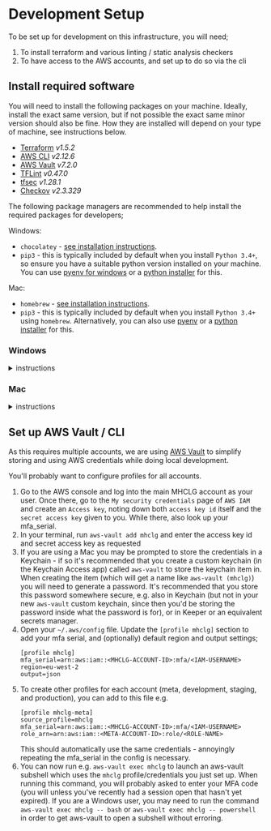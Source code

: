 # Development Setup

To be set up for development on this infrastructure, you will need;
1. To install terraform and various linting / static analysis checkers
1. To have access to the AWS accounts, and set up to do so via the cli

## Install required software

You will need to install the following packages on your machine. Ideally, install the exact same version, but if not 
possible the exact same minor version should also be fine. How they are installed will depend on your type of machine,
see instructions below.

- [Terraform](https://github.com/hashicorp/terraform) _v1.5.2_
- [AWS CLI](https://github.com/aws/aws-cli) _v2.12.6_
- [AWS Vault](https://github.com/99designs/aws-vault) _v7.2.0_
- [TFLint](https://github.com/terraform-linters/tflint) _v0.47.0_
- [tfsec](https://github.com/aquasecurity/tfsec) _v1.28.1_
- [Checkov](https://github.com/bridgecrewio/checkov) _v2.3.329_

The following package managers are recommended to help install the required packages for developers;

Windows:
- `chocolatey` - [see installation instructions](https://chocolatey.org/install#individual).
- `pip3` - this is typically included by default when you install `Python 3.4+`, so ensure you have a suitable python
version installed on your machine. You can use [pyenv for windows](https://github.com/pyenv-win/pyenv-win) or a
[python installer](https://www.python.org/downloads/windows/) for this.

Mac:
- `homebrew` - [see installation instructions](https://brew.sh/).
- `pip3` - this is typically included by default when you install `Python 3.4+` using `homebrew`. Alternatively, you 
  can also use [pyenv](https://github.com/pyenv/pyenv) or a [python installer](https://www.python.org/downloads/macos/)
  for this.

### Windows
<details>
<summary>instructions</summary>

<br>
Check if you have any of the packages already installed and which version by either:
- finding and opening the `chocolatey GUI` program.
- using the `choco list` or `choco list <packagename>` commands (package names can be found in the `install` commands
below).

If you don't have the package installed already, you can run the desired install command from the list below:
- `choco install terraform --version 1.5.2`
- `choco install awscli --version 2.12.6`
- `choco install aws-vault --version 7.2.0`
- `choco install tflint --version 0.47.0`
- `choco install tfsec --version 1.28.1`
- `pip3 install checkov==2.3.329` (Due to inconsistencies in Checkov between different package managers, you should 
  only install it using pip3.)

If it's already installed and is an older version, you can upgrade it using:
- `choco upgrade <packagename> --version x.y.z`

If it's newer and undesired or you need to do a clean install due to issues, you can `uninstall` first using:
- `choco uninstall <packagename> --version x.y.z` to remove the version.
- then run the desired `choco install` command from above.

If at any point you don't want to target a specific version / get the latest version, you can omit `--version x.y.z`
from the commands above.

</details>

### Mac
<details>
<summary>instructions</summary>

<br>
Check if you have any of the packages already installed and which version by using the command:
- `brew list --versions`

If you don't have the package installed already, you can run the desired install command from the list below:
- `brew install terraform@1.5.2`
- `brew install awscli@2.12.6`
- `brew install --cask aws-vault` (You are unable to easily specify the version of `aws-vault` to install using 
  `brew cask`, however the latest version should work fine. If you run into issues, you can try to ensure you install 
  _v7.2.0_ through `cask` by following the instructions on this [stack overflow post](https://stackoverflow.com/questions/58373704/homebrew-how-do-you-specify-a-version-using-brew-cask).)
- `brew install tflint@0.47.0`
- `brew install tfsec@1.28.1`
- `pip3 install checkov==2.3.329` (Due to inconsistencies in Checkov between different package managers, you should 
  only install it using `pip3`.)

If it's already installed and you want to uninstall any outdated versions, plus clear download caches, you can run the
following command:
- `brew cleanup <packagename>`

If it's newer and undesired or you need to do a clean install due to issues, you can `uninstall` first using:
- `brew uninstall <packagename>` or `brew remove <packagename>` to uninstall all versions of that package (add 
  `--cask` if the package was installed with `brew cask`).
- then run the desired `brew install` command from above.

If at any point you don't want to target a specific version / get the latest version, you can omit the `@x.y.z`
from the command.

</details>

## Set up AWS Vault / CLI

As this requires multiple accounts, we are using [AWS Vault](https://github.com/99designs/aws-vault) to simplify storing and using AWS credentials while doing local development.

You'll probably want to configure profiles for all accounts.

1. Go to the AWS console and log into the main MHCLG account as your user. Once there, go to the `My security credentials` page of `AWS IAM` and create an `Access key`, noting down both `access key id` itself and the `secret access key` given to you. While there, also look up your mfa_serial.
1. In your terminal, run `aws-vault add mhclg` and enter the access key id and secret access key as requested
1. If you are using a Mac you may be prompted to store the credentials in a Keychain - if so it's recommended that you create a custom keychain (in the Keychain Access app) called `aws-vault` to store the keychain item in. When creating the item (which will get a name like `aws-vault (mhclg)`) you will need to generate a password. It's recommended that you store this password somewhere secure, e.g. also in Keychain (but not in your new `aws-vault` custom keychain, since then you'd be storing the password inside what the password is for), or in Keeper or an equivalent secrets manager.
1. Open your `~/.aws/config` file. Update the `[profile mhclg]` section to add your mfa serial, and (optionally) default region and output settings;
    ```
    [profile mhclg]
    mfa_serial=arn:aws:iam::<MHCLG-ACCOUNT-ID>:mfa/<IAM-USERNAME>
    region=eu-west-2
    output=json
    ```
1. To create other profiles for each account (meta, development, staging, and production), you can add to this file e.g. 
    ```
    [profile mhclg-meta]
    source_profile=mhclg
    mfa_serial=arn:aws:iam::<MHCLG-ACCOUNT-ID>:mfa/<IAM-USERNAME>
    role_arn=arn:aws:iam::<META-ACCOUNT-ID>:role/<ROLE-NAME>
    ```
    This should automatically use the same credentials - annoyingly repeating the mfa_serial in the config is necessary.
1. You can now run e.g. `aws-vault exec mhclg` to launch an aws-vault subshell which uses the `mhclg` profile/credentials you just set up. When running this command, you will probably asked to enter your MFA code (you will unless you've recently had a session open that hasn't yet expired). If you are a Windows user, you may need to run the command `aws-vault exec mhclg -- bash` or `aws-vault exec mhclg -- powershell` in order to get aws-vault to open a subshell without erroring.
